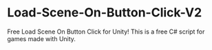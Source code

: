 # Load-Scene-On-Button-Click-V2
Free Load Scene On Button Click for Unity! This is a free C# script for games made with Unity.
